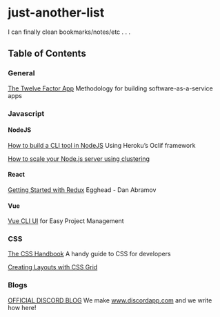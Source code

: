 # just-another-list

I can finally clean bookmarks/notes/etc . . .


## Table of Contents

### General

[The Twelve Factor App](https://12factor.net/) Methodology for building software-as-a-service apps


### Javascript

#### NodeJS

[How to build a CLI tool in NodeJS](https://medium.freecodecamp.org/how-to-build-a-cli-tool-in-nodejs-bc4f67d898ec) Using Heroku’s Oclif framework

[How to scale your Node.js server using clustering](https://medium.freecodecamp.org/how-to-scale-your-node-js-server-using-clustering-c8d43c656e8f) 




#### React

[Getting Started with Redux](https://egghead.io/courses/getting-started-with-redux) Egghead - Dan Abramov


#### Vue

[Vue CLI UI](https://auth0.com/blog/vue-cli-ui-for-easy-project-management/)  for Easy Project Management


### CSS

[The CSS Handbook](https://medium.freecodecamp.org/the-css-handbook-a-handy-guide-to-css-for-developers-b56695917d11) A handy guide to CSS for developers

[Creating Layouts with CSS Grid](https://www.sitepoint.com/creating-css-grid-layouts/)


### Blogs

[OFFICIAL DISCORD BLOG](https://blog.discordapp.com/)  We make www.discordapp.com and we write how here!





